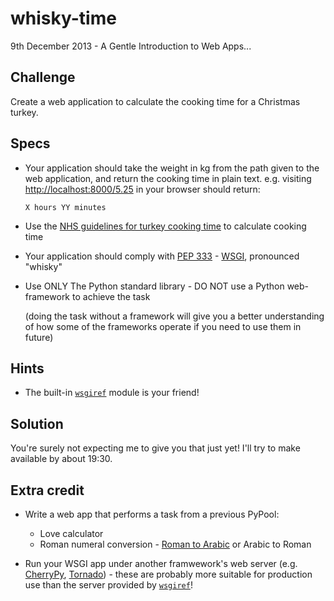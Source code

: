 whisky-time
===========

9th December 2013 - A Gentle Introduction to Web Apps...


Challenge
---------

Create a web application to calculate the cooking time for a Christmas turkey.

## Specs

* Your application should take the weight in kg from the path given to the web application, and return the cooking time in plain text. e.g. visiting <http://localhost:8000/5.25> in your browser should return:

  ```
  X hours YY minutes
  ```
  
* Use the [NHS guidelines for turkey cooking time][NHS] to calculate cooking time
* Your application should comply with [PEP 333][PEP333] - [WSGI][WSGI], pronounced "whisky"
* Use ONLY The Python standard library - DO NOT use a Python web-framework to achieve the task

  (doing the task without a framework will give you a better understanding of how some of the frameworks operate if you need to use them in future)


## Hints

* The built-in [`wsgiref`][wsgiref] module is your friend!


## Solution

You're surely not expecting me to give you that just yet! I'll try to make available by about 19:30.


## Extra credit

* Write a web app that performs a task from a previous PyPool:

  * Love calculator
  * Roman numeral conversion - [Roman to Arabic](https://gist.github.com/bloomonkey/5754968) or Arabic to Roman

* Run your WSGI app under another framwework's web server (e.g. [CherryPy][CherryPy], [Tornado][Tornado]) - these are probably more suitable for production use than the server provided by [`wsgiref`][wsgiref]!


   [NHS]: http://www.nhs.uk/Livewell/Healthychristmas/Pages/cooking-turkey.aspx#cooking
   [PEP333]: http://www.python.org/dev/peps/pep-0333/ "PEP-0333 Python Web Server Gateway Interface"
   [WSGI]: http://wsgi.org
   [wsgiref]: http://docs.python.org/2/library/wsgiref.html
   [CherryPy]: http://docs.cherrypy.org/stable/refman/wsgiserver/init.html
   [tornado]: http://www.tornadoweb.org/en/stable/wsgi.html#wsgicontainer
